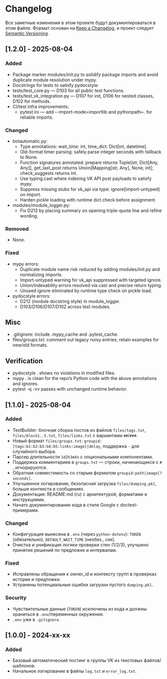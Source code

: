 # Changelog

Все заметные изменения в этом проекте будут документироваться в этом файле.
Формат основан на [Keep a Changelog](https://keepachangelog.com/ru/1.1.0/), и проект следует [Semantic Versioning](https://semver.org/spec/v2.0.0.html).

## [1.2.0] - 2025-08-04
### Added
- Package marker modules/init.py to solidify package imports and avoid duplicate module resolution under mypy.
- Docstrings for tests to satisfy pydocstyle:
- tests/test_core.py — D103 for all public test functions.
- tests/test_vk_integration.py — D107 for init, D106 for nested classes, D102 for methods.
- CI/test infra improvements:
    - pytest.ini — add --import-mode=importlib and pythonpath=. for reliable imports.
### Changed
- botautomatic.py:
    - Type annotations: wait_time: int, time_dict: Dict[int, datetime].
    - Old-format timer parsing: safely parse integer seconds with fallback to None.
    - Function signatures annotated: prepare returns Tuple[str, Dict[Any, Any]], get_last_post returns Union[Mapping[str, Any], None, int]; check_suggests returns int.
    - Use typing.cast where indexing VK API post payloads to satisfy mypy.
    - Suppress missing stubs for vk_api via type: ignore[import-untyped] on import.
    - Harden pickle loading with runtime dict check before assignment.
- modules/module_logger.py:
    - Fix D212 by placing summary on opening triple-quote line and refine wording.
### Removed
- None.
### Fixed
- mypy errors:
    - Duplicate module name risk reduced by adding modules/init.py and normalizing imports.
    - Import-untyped warning for vk_api suppressed with targeted ignore.
    - Union/indexability errors resolved via cast and precise return typing.
    - Unused ignore eliminated by runtime type check on pickle load.
- pydocstyle errors:
    - D212 (module docstring style) in module_logger.
    - D103/D106/D107/D102 across test modules.
## Misc
- .gitignore: include .mypy_cache and .pytest_cache.
- files/groups.txt: comment out legacy noisy entries; retain examples for new/old formats.
## Verification

- pydocstyle . shows no violations in modified files.
- mypy . is clean for the repo’s Python code with the above annotations and ignores.
- pytest -q -vv passes with unchanged runtime behavior.

## [1.1.0] - 2025-08-04
### Added
- TextBuilder: блочная сборка постов из файлов `files/tags.txt`, `files/block1..5.txt`, `files/links.txt` с вариантами `##`/`###`.
- Новый формат `files/groups.txt`: `groupid:[tags:b1:b2:b3:b4:b5:links:image]|delay`, поддержка `-` для случайного выбора.
- Парсер длительности `1d2h3m4s` с опциональными компонентами.
- Поддержка комментариев в `groups.txt` — строки, начинающиеся с `# `, игнорируются.
- Обратная совместимость со старым форматом `groupid:path|image[?seconds]`.
- Улучшенное логирование, безопасная загрузка `files/dumping.pkl`, больше контекста в сообщениях.
- Документация: README.md (ru) с архитектурой, форматами и инструкциями.
- Начато документирование кода в стиле Google с doctest-примерами.

### Changed
- Конфигурация вынесена в `.env` (через `python-dotenv`): `TOKEN` (обязательно), `DEFAULT_WAIT_TIME` (необяз., сек).
- Очистка и унификация логики проверки стен (1/2/3), улучшено принятие решений по предложке и интервалам.

### Fixed
- Исправлены обращения к owner_id и контексту групп в проверках истории и предложки.
- Устранены потенциальные ошибки загрузки пустого `dumping.pkl`.

### Security
- Чувствительные данные (`TOKEN`) исключены из кода и должны храниться в `.env`/переменных окружения.
- `.env` уже в `.gitignore`.

## [1.0.0] - 2024-xx-xx
### Added
- Базовый автоматический постинг в группы VK из текстовых файлов/шаблонов.
- Начальное логирование в файлы `log.txt` и `error_log.txt`.